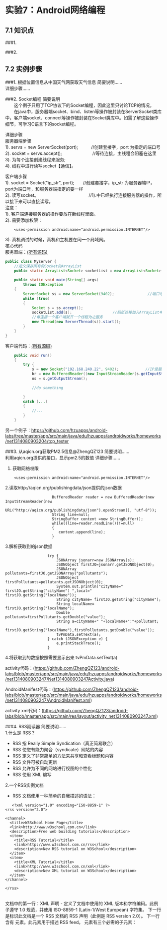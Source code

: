 # 实验7：Android网络编程

## 7.1 知识点

###1.     

###2.     

## 7.2 实例步骤

###1. 根据位置信息从中国天气网获取天气信息
简要说明……  
详细步骤……  

###2. Socket编程
简要说明  
　　这个例子只用了TCP协议下的Socket编程，因此这里只讨论TCP的情况。  
　　在java中，服务器端socket、bind、listen等操作被封装在ServerSocket类库中，客户端socket、connect等操作被封装在Socket类库中。如需了解这些操作细节，可学习C语言下的socket编程。  

详细步骤      
服务器端步骤   
1). servs = new ServerSocket(port);　　　//创建套接字，port 为指定的端口号  
2). socket = servs.accept();　　　　　　　//等待连接，主线程会阻塞在这里  
3). 为每个连接创建线程来服务;  
4). 线程中进行读写socket【通信】。  

客户端步骤   
1). socket = Socket("ip_str", port);　　//创建套接字，ip_str 为服务器端IP，port为端口号，和服务器端指定的要一样    
2). 读写socket。　　　　　　　　　　　　//1).中已经执行连接服务器的操作，所以接下来可以直接读写。  
注意：    
1). 客户端连接服务器的操作要放在新线程里面。  
2). 需要添加权限：
```
    <uses-permission android:name="android.permission.INTERNET"/>  
```
3). 真机调试的时候，真机和主机要在同一个局域网。  
核心代码  
服务器端：[(所有源码)](https://github.com/isshe/Android-20160303/tree/master/MultiChatServ)
``` java
public class Myserver {
    //定义保存所有的Socket的ArrayList
    public static ArrayList<Socket> socketList = new ArrayList<Socket>();
    
    public static void main(String[] args) 
        throws IOException
    {
        ServerSocket ss = new ServerSocket(9402);               //端口号为9402
        while (true)
        {
            Socket s = ss.accept();
            socketList.add(s);　　　　　　　　　　　//把新连接加入ArrayList中。
            //每连接一个客户端就开一个线程为之服务
            new Thread(new ServerThread(s)).start();
        }   
    }   
}  
```
客户端代码：[(所有源码)](https://github.com/isshe/Android-20160303/tree/master/MultiChat/app/src/main/java/com/example/dell/multichat)
``` java
    public void run()
    {
        try {
            s = new Socket("192.168.240.22", 9402);            //IP是服务器IP， 端口号和服务器一致
            br = new BufferedReader((new InputStreamReader(s.getInputStream())));
            os = s.getOutputStream();       
            
            //do something

        }
        catch (...)
        {
            //...
        }
    }
```
另一个例子：https://github.com/hzuapps/android-labs/tree/master/app/src/main/java/edu/hzuapps/androidworks/homeworks/net1314080903204/tcp_tester 

###3. 从aqicn.org获取PM2.5信息@ZhengQZ123
简要说明……  
    利用aqicn.org提供的接口，显示pm2.5的数值
详细步骤……  
1. 获取网络权限
```
    <uses-permission android:name="android.permission.INTERNET"/>  
```
2.读取http://aqicn.org/publishingdata/json提供的json数据
``` 
                     BufferedReader reader = new BufferedReader(new InputStreamReader(new
                     URL("http://aqicn.org/publishingdata/json").openStream(), "utf-8"));
                     String line=null;
                     StringBuffer content =new StringBuffer();
                     while((line=reader.readLine())!=null)
                     {
                        content.append(line);
                     }
 ```
 3.解析获取到的json数据
 ``` 
                    try {
                        JSONArray jsonarr=new JSONArray(s);
                        JSONObject firstJO=jsonarr.getJSONObject(0);
                        JSONArray pollutants=firstJO.getJSONArray("pollutants");
                        JSONObject firstPollutants=pollutants.getJSONObject(0);
                        System.out.println("cityName=" firstJO.getString("cityName") ",local=" firstJO.getString("localName"));
                        String cityName= firstJO.getString("cityName");
                        String localName= firstJO.getString("localName");
                        Double pollutant=firstPollutants.getDouble("value");
                        String a=cityName+" "+localName+":"+pollutant;
                        firstJO.getString("localName"),firstPollutants.getDouble("value"));
                        tvPmData.setText(a);
                    } catch (JSONException e) {
                        e.printStackTrace();
                    }
``` 
4.将获取到的数据按照需要显示出来 tvPmData.setText(a)

activity代码：(https://github.com/ZhengQZ123/android-labs/blob/master/app/src/main/java/edu/hzuapps/androidworks/homeworks/net1314080903247/Net1314080903247Activity.java)

AndroidManifest代码：(https://github.com/ZhengQZ123/android-labs/blob/master/app/src/main/java/edu/hzuapps/androidworks/homeworks/net1314080903247/AndroidManifest.xml)

activity xml代码：(https://github.com/ZhengQZ123/android-labs/blob/master/app/src/main/res/layout/activity_net1314080903247.xml)

###4. RSS阅读器
简要说明……  
1.什么是 RSS？
- RSS 指 Really Simple Syndication（真正简易联合）
- RSS 使您有能力聚合（syndicate）网站的内容
- RSS 定义了非常简单的方法来共享和查看标题和内容
- RSS 文件可被自动更新</li>
- RSS 允许为不同的网站进行视图的个性化
- RSS 使用 XML 编写

2.一个RSS实例文档
- RSS 文档使用一种简单的自我描述的语法：
```
   <?xml version="1.0" encoding="ISO-8859-1" ?>
<rss version="2.0">

<channel>
  <title>W3School Home Page</title>
  <link>http://www.w3school.com.cn</link>
  <description>Free web building tutorials</description>
  <item>
    <title>RSS Tutorial</title>
    <link>http://www.w3school.com.cn/rss</link>
    <description>New RSS tutorial on W3School</description>
  </item>
  <item>
    <title>XML Tutorial</title>
    <link>http://www.w3school.com.cn/xml</link>
    <description>New XML tutorial on W3School</description>
  </item>
</channel>

</rss>
```
<br>文档中的第一行：XML 声明 - 定义了文档中使用的 XML 版本和字符编码。此例子遵守 1.0 规范，并使用 ISO-8859-1 (Latin-1/West European) 字符集。
下一行是标识此文档是一个 RSS 文档的 RSS 声明（此例是 RSS version 2.0）。
下一行含有 <channel> 元素。此元素用于描述 RSS feed。
<channel> 元素有三个必需的子元素：
<title> - 定义频道的标题。（比如 w3school 首页）
<link> - 定义到达频道的超链接。（比如 www.w3school.com.cn）
<description> - 描述此频道（比如免费的网站建设教程）
 每个 <channel> 元素可拥有一个或多个 <item> 元素。
 每个 <item> 元素可定义 RSS feed 中的一篇文章或 "story"。
<item> 元素拥有三个必需的子元素：
<title> - 定义项目的标题。（比如 RSS 教程）
<link> - 定义到达项目的超链接。（比如 http://www.w3school.com.cn/rss）
<description> - 描述此项目（比如 w3school 的 RSS 教程）
最后，后面的两行关闭 <channel> 和 <rss> 元素。

3.解析xml文件
 <br>这里采用的是SAX解析方法，SAX是一种占用内存少且解析速度快的解析器，它采用的是事件启动，它不需要解析完整个文档，而是按照内容顺序 看文档某个部分是否符合xml语法，如果符合就触发相应的事件，所谓的事件就是些回调方法（callback），这些方法定义在ContentHandler中，下面是其主要方法：
 - startDocument：当遇到文档的时候就触发这个事件，调用这个方法可以在其中做些预处理工作。

 - startElement(String namespaceURI,String localName,String qName,Attributes atts)：当遇开始标签的时候就会触发这个方法。

 - endElement(String uri,String localName,String name)：当遇到结束标签时触发这个事件，调用此法可以做些善后工作。

 - charachers(char [] ch,int start,int length)：当遇到xml内容时触发这个方法，用new String(ch,start,length)可以接受内容。 


详细步骤……  
1. 从网络中获取RSS地址，xml格式
```
   // 从网络获取RSS地址
	private static String strUrl = "http://rss.it.sohu.com/rss/ityaowen.xml";
```
2.建立描述RSS信息的RssFeed和RssItem类
```
public class RSSFeed {
	private List<RSSItem> listview;
	private int itemCount = 0;
	private String title, pubDate;

	public RSSFeed() {
		listview = new Vector(0);
	}

	//// 添加RssItem条目,返回列表长度
	public int addItem(RSSItem item) {
		listview.add(item);
		itemCount++;
		return itemCount;
	}

	public List getList() {
		return listview;
	}

	int getItemsCount() {
		return itemCount;
	}

	// 根据下标获取RssItem
	public RSSItem getItem(int location) {
		return listview.get(location);
	}

	public List getItemsForList() {
		List<Map<String, Object>> data = new ArrayList<Map<String, Object>>();
		int SIZE = listview.size();
		for (int i = 0; i < SIZE; i++) {
			Map<String, Object> mdMap = new HashMap<String, Object>();
			mdMap.put(RSSItem.TITLE, listview.get(i).getTitle());
			mdMap.put(RSSItem.PUBDATE, listview.get(i).getPubDate());
			data.add(mdMap);
		}
		return data;
	}

	public String getTitle() {
		return title;
	}

	public void setTitle(String title) {
		this.title = title;
	}

	public String getPubDate() {
		return pubDate;
	}

	public void setPubDate(String pubDate) {
		this.pubDate = pubDate;
	}
}
```
```
public class RSSItem {

	public static String TITLE = "title";
	public static String PUBDATE = "pubDate";
	

	private String title = null;
	private String pubDate = null;
	private String link = null;
	private String description = null;
	
	public String getTitle() {
		return title;
	}

	public void setTitle(String title) {
		this.title = title;
	}

	public String getPubDate() {
		return pubDate;
	}

	public void setPubDate(String pubDate) {
		this.pubDate = pubDate;
	}

	public String getLink() {
		return link;
	}

	public void setLink(String link) {
		this.link = link;
	}

	public String getDescription() {
		return description;
	}

	public void setDescription(String description) {
		this.description = description;
	}

	@Override
	public String toString() {
		if(title.length()>18){
			return title.substring(0,18)+"...";
		}
		return super.toString();
	}
}

```
3.利用SAX进行解析
```
public class ReadHelper extends DefaultHandler {
	private RSSFeed r_Feed;//用于保存解析过程中的channel  
	private RSSItem r_item;//用于保存解析过程中的item   

	private static final int RSS_TITLE = 1;
	private static final int RSS_LINK = 2;
	private static final int RSS_PUBDATE = 3;
	private static final int RSS_DESCRIPTION = 4;
	int currentStatus = 0;

	public ReadHelper() {
	}

	public RSSFeed getFeed(){
		return r_Feed;//通过这个方法把解析结果封装在 RSSFeed 对象中并返回   
	}

	@Override
	public void characters(char[] ch, int start, int length)
			throws SAXException {
			if(length<5){
				return;
			}
			else{
				String conString = new String(ch,start,length);//获取字符串
				switch (currentStatus) {
				case RSS_TITLE:
					r_item.setTitle(conString);// 设置完后，重置为开始状态
					currentStatus = 0;
					break;
				case RSS_LINK:
					r_item.setLink(conString);
					currentStatus = 0;
					break;
				case RSS_PUBDATE:
					r_item.setPubDate(conString);
					currentStatus = 0;
					break;
				case RSS_DESCRIPTION:
					r_item.setDescription(conString);
					currentStatus = 0;
					break;
				default:
					break;
				}
			}
	}

	@Override
	public void endDocument() throws SAXException {

	}

	@Override
	public void endElement(String uri, String localName, String name)
			throws SAXException {
		if (localName.equals("item")) {
			// 如果解析一个item节点结束，就将rssItem添加到rssFeed中。
			r_Feed.addItem(r_item	);
			return;
		}
	}

	@Override
	public void startDocument() throws SAXException {
		// TODO Auto-generated method stub
		r_Feed = new RSSFeed();
		r_item = new RSSItem();
	}

	@Override
	public void startElement(String uri, String localName, String name,
			Attributes attributes) throws SAXException {
		if (localName.equals("channel")) {
			currentStatus = 0;
			return;
		}
		if (localName.equals("item")) {
			r_item = new RSSItem();
			return;
		}
		if (localName.equals("title")) {
			currentStatus = RSS_TITLE;
			return;
		}
		if (localName.equals("link")) {
			currentStatus = RSS_LINK;
			return;
		}
		if (localName.equals("pubDate")) {
			currentStatus = RSS_PUBDATE;
			return;
		}
		if (localName.equals("description")) {
			currentStatus = RSS_DESCRIPTION;;
			return;
		}
		currentStatus = 0;
	}

}

```
```
public RSSFeed loadData(String rssUrl) {
		try {
			try {
				url = new URL(rssUrl);
			} catch (MalformedURLException e) {
				e.printStackTrace();
			}
			SAXParserFactory xFactory = SAXParserFactory.newInstance();//构建sax解析工厂
			SAXParser parser = xFactory.newSAXParser();//解析工厂生产解析器
			XMLReader xReader = parser.getXMLReader();//通过saxParser构建xmlReader阅读器
           //构建自定义的xml解析器 作为 xmlReader的处理器（代理）
			handler = new ReadHelper();
			xReader.setContentHandler(handler);
			//使用url打开流，并将流作为 xmlReader解析的输入源并解析
			InputSource iSource = new InputSource(url.openStream());
			xReader.parse(iSource);
			return handler.getFeed();

		} catch (Exception e) {
			// TODO: handle exception
		}
		return null;
	}
```
4.RSS列表显示在UI中
```
public void updata() {
		if (rsFeed != null) {
			SimpleAdapter sAdapter = new SimpleAdapter(this, rsFeed
					.getItemsForList(), R.layout.list_row, new String[] {
					RSSItem.TITLE, RSSItem.PUBDATE }, new int[] {
					R.id.txt_title, R.id.txt_pubDate });
			setListAdapter(sAdapter);
			this.getListView().setSelection(0);
		} else {
			return;
		}
	}
```

```
public class RSSShowItem extends Activity{
	private TextView txtContent;
	private Button button;
	
	private String title,pubDate,description,link;
	
	@Override
	protected void onCreate(Bundle savedInstanceState) {
		// TODO Auto-generated method stub
		super.onCreate(savedInstanceState);
		setContentView(R.layout.list_showitem);
		
		txtContent = (TextView)findViewById(R.id.txt_content);
		button = (Button)findViewById(R.id.btn_back);
		button.setOnClickListener(new OnClickListener(){

			public void onClick(View v) {
				// TODO Auto-generated method stub
				finish();
			}
			
		});

		Intent intent = getIntent();
		if(intent != null){
			Bundle bundle = intent.getBundleExtra("com.lq.showitem");
			if(bundle != null){
				title = bundle.getString("title");
				pubDate = bundle.getString("pubDate");
				description = bundle.getString("description");
				link = bundle.getString("link");
			}
		}
		txtContent.setText(title+"\n\n"+pubDate+"\n\n"+description+"\n\n"+link);
	}
	
}

```
5.由于要访问网络，故在Manifest.xml文件中添加网络访问权限
```
    <uses-permission android:name="android.permission.INTERNET" />
```
